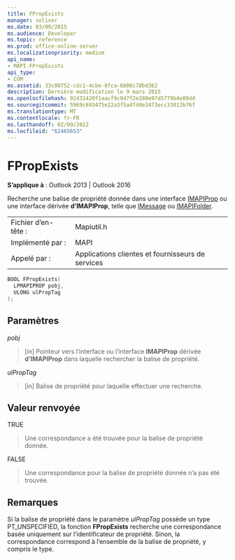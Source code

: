 ```yaml
---
title: FPropExists
manager: soliver
ms.date: 03/09/2015
ms.audience: Developer
ms.topic: reference
ms.prod: office-online-server
ms.localizationpriority: medium
api_name:
- MAPI.FPropExists
api_type:
- COM
ms.assetid: 33c00752-cdc1-4cbe-8fca-6b06c78bd362
description: Dernière modification le 9 mars 2015
ms.openlocfilehash: 92d31420f1aacf9c0d7f2e280e97d5779b4e09dd
ms.sourcegitcommit: 5969c693475e22a3f5a4fdde3473ecc33013b76f
ms.translationtype: MT
ms.contentlocale: fr-FR
ms.lasthandoff: 02/09/2022
ms.locfileid: "62465653"
---
```

# <a name="fpropexists"></a>FPropExists

  
  
**S’applique à** : Outlook 2013 | Outlook 2016 
  
Recherche une balise de propriété donnée dans une interface [IMAPIProp](imapipropiunknown.md) ou une interface dérivée **d’IMAPIProp**, telle que [IMessage](imessageimapiprop.md) ou [IMAPIFolder](imapifolderimapicontainer.md). 
  
|||
|:-----|:-----|
|Fichier d’en-tête :  <br/> |Mapiutil.h  <br/> |
|Implémenté par :  <br/> |MAPI  <br/> |
|Appelé par :  <br/> |Applications clientes et fournisseurs de services  <br/> |
   
```cpp
BOOL FPropExists(
  LPMAPIPROP pobj,
  ULONG ulPropTag
);
```

## <a name="parameters"></a>Paramètres

 _pobj_
  
> [in] Pointeur vers l’interface ou l’interface **IMAPIProp** dérivée **d’IMAPIProp** dans laquelle rechercher la balise de propriété. 
    
 _ulPropTag_
  
> [in] Balise de propriété pour laquelle effectuer une recherche.
    
## <a name="return-value"></a>Valeur renvoyée

TRUE 
  
> Une correspondance a été trouvée pour la balise de propriété donnée. 
    
FALSE 
  
> Une correspondance pour la balise de propriété donnée n’a pas été trouvée.
    
## <a name="remarks"></a>Remarques

Si la balise de propriété dans le paramètre _ulPropTag_ possède un type PT_UNSPECIFIED, la fonction **FPropExists** recherche une correspondance basée uniquement sur l’identificateur de propriété. Sinon, la correspondance correspond à l’ensemble de la balise de propriété, y compris le type. 
  

